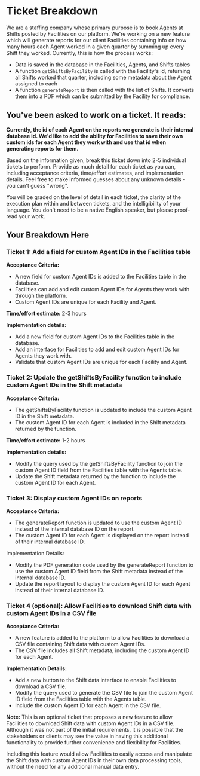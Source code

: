 # Ticket Breakdown
We are a staffing company whose primary purpose is to book Agents at Shifts posted by Facilities on our platform. We're working on a new feature which will generate reports for our client Facilities containing info on how many hours each Agent worked in a given quarter by summing up every Shift they worked. Currently, this is how the process works:

- Data is saved in the database in the Facilities, Agents, and Shifts tables
- A function `getShiftsByFacility` is called with the Facility's id, returning all Shifts worked that quarter, including some metadata about the Agent assigned to each
- A function `generateReport` is then called with the list of Shifts. It converts them into a PDF which can be submitted by the Facility for compliance.

## You've been asked to work on a ticket. It reads:

**Currently, the id of each Agent on the reports we generate is their internal database id. We'd like to add the ability for Facilities to save their own custom ids for each Agent they work with and use that id when generating reports for them.**


Based on the information given, break this ticket down into 2-5 individual tickets to perform. Provide as much detail for each ticket as you can, including acceptance criteria, time/effort estimates, and implementation details. Feel free to make informed guesses about any unknown details - you can't guess "wrong".


You will be graded on the level of detail in each ticket, the clarity of the execution plan within and between tickets, and the intelligibility of your language. You don't need to be a native English speaker, but please proof-read your work.

## Your Breakdown Here

### Ticket 1: Add a field for custom Agent IDs in the Facilities table

**Acceptance Criteria:**

* A new field for custom Agent IDs is added to the Facilities table in the database.
* Facilities can add and edit custom Agent IDs for Agents they work with through the platform.
* Custom Agent IDs are unique for each Facility and Agent.

**Time/effort estimate:** 2-3 hours

**Implementation details:**

* Add a new field for custom Agent IDs to the Facilities table in the database.
* Add an interface for Facilities to add and edit custom Agent IDs for Agents they work with.
* Validate that custom Agent IDs are unique for each Facility and Agent.

### Ticket 2: Update the getShiftsByFacility function to include custom Agent IDs in the Shift metadata

**Acceptance Criteria:**

* The getShiftsByFacility function is updated to include the custom Agent ID in the Shift metadata.
* The custom Agent ID for each Agent is included in the Shift metadata returned by the function.

**Time/effort estimate:** 1-2 hours

**Implementation details:**

* Modify the query used by the getShiftsByFacility function to join the custom Agent ID field from the Facilities table with the Agents table.
* Update the Shift metadata returned by the function to include the custom Agent ID for each Agent.

### Ticket 3: Display custom Agent IDs on reports

**Acceptance Criteria:**

* The generateReport function is updated to use the custom Agent ID instead of the internal database ID on the report.
* The custom Agent ID for each Agent is displayed on the report instead of their internal database ID.

Implementation Details:

* Modify the PDF generation code used by the generateReport function to use the custom Agent ID field from the Shift metadata instead of the internal database ID.
* Update the report layout to display the custom Agent ID for each Agent instead of their internal database ID.

### Ticket 4 (optional): Allow Facilities to download Shift data with custom Agent IDs in a CSV file

**Acceptance Criteria:** 

* A new feature is added to the platform to allow Facilities to download a CSV file containing Shift data with custom Agent IDs.
* The CSV file includes all Shift metadata, including the custom Agent ID for each Agent.

**Implementation Details:**

* Add a new button to the Shift data interface to enable Facilities to download a CSV file.
* Modify the query used to generate the CSV file to join the custom Agent ID field from the Facilities table with the Agents table.
* Include the custom Agent ID for each Agent in the CSV file.

**Note:**
This is an optional ticket that proposes a new feature to allow Facilities to download Shift data with custom Agent IDs in a CSV file. Although it was not part of the initial requirements, it is possible that the stakeholders or clients may see the value in having this additional functionality to provide further convenience and flexibility for Facilities.

Including this feature would allow Facilities to easily access and manipulate the Shift data with custom Agent IDs in their own data processing tools, without the need for any additional manual data entry.